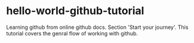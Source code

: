 # hello-world-github-tutorial
Learning github from online github docs. Section 'Start your journey'. This tutorial covers the genral flow of working with github.
